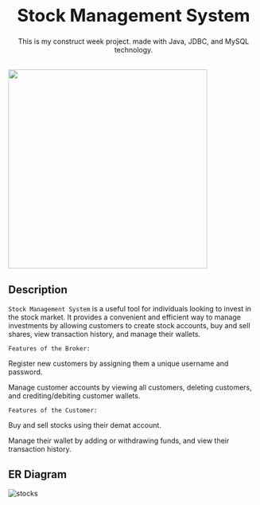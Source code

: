 <h1 align="center" style="font-size:35px">
  <b>Stock Management System</b>
</h1>
<p align="center">
  This is my construct week project. made with Java, JDBC, and MySQL technology.
  
</p>

<p align="center">
</p>

<br/>

<img   width="400" src="https://drive.google.com/file/d/1_gCUq_Vd9ylRrNF8Mbur7BhiBfTSP479/view?usp=sharing">

## Description

`Stock Management System` is a useful tool for individuals looking to invest in the stock market. It provides a convenient and efficient way to manage investments by allowing customers to create stock accounts, buy and sell shares, view transaction history, and manage their wallets.


`Features of the Broker:`

Register new customers by assigning them a unique username and password.

Manage customer accounts by viewing all customers, deleting customers, and crediting/debiting customer wallets.


`Features of the Customer:`

Buy and sell stocks using their demat account.

Manage their wallet by adding or withdrawing funds, and view their transaction history.

## ER Diagram
![stocks](https://user-images.githubusercontent.com/101116044/222051558-2ff027b9-c411-453e-b8a6-f3044e0d8f6d.png)


